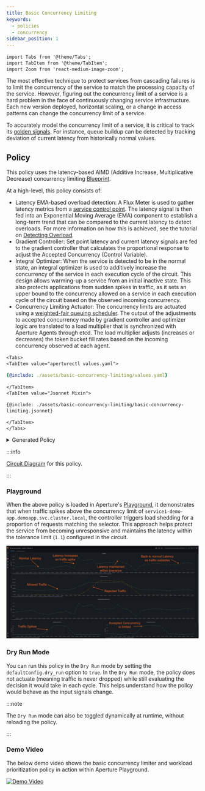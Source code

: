 ```yaml
---
title: Basic Concurrency Limiting
keywords:
  - policies
  - concurrency
sidebar_position: 1
---
```


```mdx-code-block
import Tabs from '@theme/Tabs';
import TabItem from '@theme/TabItem';
import Zoom from 'react-medium-image-zoom';
```

The most effective technique to protect services from cascading failures is to
limit the concurrency of the service to match the processing capacity of the
service. However, figuring out the concurrency limit of a service is a hard
problem in the face of continuously changing service infrastructure. Each new
version deployed, horizontal scaling, or a change in access patterns can change
the concurrency limit of a service.

To accurately model the concurrency limit of a service, it is critical to track
its
[golden signals](https://sre.google/sre-book/monitoring-distributed-systems/#xref_monitoring_golden-signals).
For instance, queue buildup can be detected by tracking deviation of current
latency from historically normal values.

## Policy

This policy uses the latency-based AIMD (Additive Increase, Multiplicative
Decrease) concurrency limiting
[Blueprint](/reference/policies/bundled-blueprints/policies/latency-aimd-concurrency-limiting.md).

At a high-level, this policy consists of:

- Latency EMA-based overload detection: A Flux Meter is used to gather latency
  metrics from a
  [service control point](/concepts/flow-control/flow-selector.md). The latency
  signal is then fed into an Exponential Moving Average (EMA) component to
  establish a long-term trend that can be compared to the current latency to
  detect overloads. For more information on how this is achieved, see the
  tutorial on
  [Detecting Overload](/tutorials/signal-processing/detecting-overload.md).
- Gradient Controller: Set point latency and current latency signals are fed to
  the gradient controller that calculates the proportional response to adjust
  the Accepted Concurrency (Control Variable).
- Integral Optimizer: When the service is detected to be in the normal state, an
  integral optimizer is used to additively increase the concurrency of the
  service in each execution cycle of the circuit. This design allows warming-up
  a service from an initial inactive state. This also protects applications from
  sudden spikes in traffic, as it sets an upper bound to the concurrency allowed
  on a service in each execution cycle of the circuit based on the observed
  incoming concurrency.
- Concurrency Limiting Actuator: The concurrency limits are actuated using a
  [weighted-fair queuing scheduler](/concepts/flow-control/components/concurrency-limiter.md).
  The output of the adjustments to accepted concurrency made by gradient
  controller and optimizer logic are translated to a load multiplier that is
  synchronized with Aperture Agents through etcd. The load multiplier adjusts
  (increases or decreases) the token bucket fill rates based on the incoming
  concurrency observed at each agent.

```mdx-code-block
<Tabs>
<TabItem value="aperturectl values.yaml">
```

```yaml
{@include: ./assets/basic-concurrency-limiting/values.yaml}
```

```mdx-code-block
</TabItem>
<TabItem value="Jsonnet Mixin">
```

```jsonnet
{@include: ./assets/basic-concurrency-limiting/basic-concurrency-limiting.jsonnet}
```

```mdx-code-block
</TabItem>
</Tabs>
```

<details><summary>Generated Policy</summary>
<p>

```yaml
{@include: ./assets/basic-concurrency-limiting/basic-concurrency-limiting.yaml}
```

</p>
</details>

:::info

[Circuit Diagram](./assets/basic-concurrency-limiting/basic-concurrency-limiting.mmd.svg)
for this policy.

:::

### Playground

When the above policy is loaded in Aperture's
[Playground](/get-started/playground/playground.md), it demonstrates that when
traffic spikes above the concurrency limit of
`service1-demo-app.demoapp.svc.cluster.local`, the controller triggers load
shedding for a proportion of requests matching the selector. This approach helps
protect the service from becoming unresponsive and maintains the latency within
the tolerance limit (`1.1`) configured in the circuit.

<Zoom>

![Basic Concurrency Limiting](./assets/basic-concurrency-limiting/basic-concurrency-limiting-playground.png)

</Zoom>

### Dry Run Mode

You can run this policy in the `Dry Run` mode by setting the
`defaultConfig.dry_run` option to `true`. In the `Dry Run` mode, the policy does
not actuate (meaning traffic is never dropped) while still evaluating the
decision it would take in each cycle. This helps understand how the policy would
behave as the input signals change.

:::note

The `Dry Run` mode can also be toggled dynamically at runtime, without reloading
the policy.

:::

### Demo Video

The below demo video shows the basic concurrency limiter and workload
prioritization policy in action within Aperture Playground.

[![Demo Video](https://img.youtube.com/vi/m070bAvrDHM/0.jpg)](https://www.youtube.com/watch?v=m070bAvrDHM)

